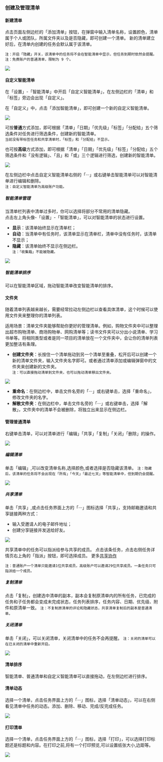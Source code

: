 ### 创建及管理清单


#### 新建清单

点击页面左侧边栏的「添加清单」按钮，在弹窗中输入清单名称，设置颜色，清单属于个人或团队，所属文件夹以及是否隐藏，即可创建一个清单。 新的清单建立好后，在清单内创建的任务会默认属于该清单。

`注：开启「隐藏」开关，该清单中的任务将不会在智能清单中显示，但任务到期时依然会提醒。` `注：免费账户的普通清单，限制为 9 个。`

![](../images/web/1.2.4.png)


#### 自定义智能清单

在「设置」-「智能清单」中开启「自定义智能清单」，在左侧边栏的「清单」和「标签」旁边会出现「自定义」。

在「自定义」中，点击「添加智能清单」，即可创建一个新的自定义智能清单。 

![](../images/web/1.2.2.png)

可按**普通**方式添加，即可根据「清单」「日期」「优先级」「标签」「分配给」五个筛选条件对任务进行筛选条件，创建新的智能清单。 <br >`当前没有带标签任务和共享清单时，「标签」和「分配给」不显示。`

也可按**高级**方式添加，即可根据「清单」「日期」「优先级」「标签」「分配给」五个筛选条件和「没有逻辑」、「且」和「或」三个逻辑进行筛选，创建新的智能清单。

![](../images/web/1.2.3.png)

在左侧边栏中点击自定义智能清单右侧的「···」或右键单击智能清单可以对智能清单进行编辑和删除。 <br>`注：自定义智能清单为高级账户功能。`

##### 智能清单管理

当清单栏列表中清单过多时，你可以选择将部分不常用的清单隐藏。 <br>点击左上角头像-「设置」-「智能清单」，可以对智能清单的状态进行设置。

* **显示**：该清单始终显示在清单栏；
* **自动**：当清单中有任务时，该清单显示在清单栏，清单中没有任务时，该清单不显示；
* **隐藏**：该清单始终不显示在侧边栏。
  <br>`注：「收集箱」不能被隐藏。` 

![](../images/web/1.2.1.png)

##### 智能清单排序

可以在智能清单区域，拖动智能清单改变智能清单的排序。

#### 文件夹

随着清单列表越来越长，需要经常拉动左侧边栏以查看具体清单，这个时候可以使用文件夹来整理你的清单列表。

适用场景：清单文件夹能够帮助你更好的管理清单。例如，购物文件夹中可以整理出超市购物清单、商场购物单、网购清单等；读书文件夹可以分出小说清单、学习书单等。将相同类型或者是同一项目的清单放在一个文件夹中，会让你的清单列表更加整洁有条理。

* **创建文件夹**：长按住一个清单拖动到另一个清单至重叠，松开后可以创建一个新的清单文件夹，输入文件夹名字即可。或者通过清单添加或编辑弹窗中的文件夹来创建新的文件夹。 
  <br>`注：可以直接拖动清单到文件夹，也可以拖动清单移出文件夹。`

![](../images/web/1.2.5.png)

* **重命名**：在侧边栏中，单击文件名旁的「···」或右键单击，选择「重命名」，修改文件夹的名字。
* **解散文件夹**：在侧边栏中，单击文件名旁的「···」或右键单击，选择「解散」，文件夹中的清单不会被删除，将独立出来显示在侧边栏。 
	

#### 管理普通清单

右键单击清单，可以对清单进行「编辑」「共享」「复制」「关闭」「删除」的操作。

![](../images/web/1.2.6.png)

##### 编辑清单

单击「编辑」,可以改变清单名称,选择颜色,或者选择是否隐藏该清单。 `注：隐藏后，该清单的任务将不会出现在「所有」「今天」「最近七天」等智能清单中，但到期仍会提醒。`

![](../images/web/1.2.7.png)

##### 共享清单

单击「共享」,或点击任务界面上方的「···」图标选择「共享」，支持邮箱邀请和共享链接两种方式：

* 输入受邀请人的电子邮件地址；
* 创建分享链接并发送给好友。

![](../images/web/1.2.8.png)

共享清单中的任务可以指派给参与共享的成员。 点击该条任务，点击右侧任务详情页右上角的「指派」按钮，即可选择成员。 更多[共享协作](../ios_app/5_share_lists.md) 

`注：普通账户一个清单只能邀请1位共享成员，高级账户可以邀请29位共享成员。一条任务只可指派给一个成员。`

##### 复制清单

点击「复制」，创建选中清单的副本，副本会复制原清单内的所有任务，已完成的任务和子任务都会变成未完成状态，任务列表排序，任务内容、日期、优先级、附件和原清单一致。 `注：不复制原清单的评论和隐藏状态，共享清单复制后的副本是普通清单。`

##### 关闭清单

单击「关闭」，可以关闭清单，关闭清单中的任务不会再提醒。 `注：关闭的清单可以在已关闭的清单中重新开启。`

![](../images/web/1.2.9.png)

#### 清单排序

智能清单、普通清单和自定义智能清单可以直接拖动，在左侧边栏进行排序。

#### 清单动态

选择一个清单，点击任务界面上方的「···」图标，选择「清单动态」，可以在右侧看见清单中任务的动态。添加、删除、移动、完成/反完成任务。

![](../images/web/1.2.11.png)

#### 打印清单

选择一个清单，点击任务界面上方的「···」图标，选择「打印」，可以选择打印标题还是标题和内容。在打印之前,将有一个打印预览,可以设置纸张大小,边距等。

![](../images/web/1.2.12.png)

